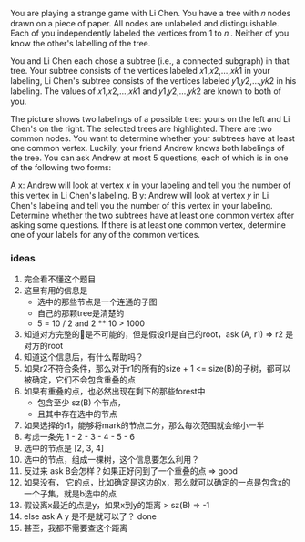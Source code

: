 You are playing a strange game with Li Chen. You have a tree with 𝑛
nodes drawn on a piece of paper. All nodes are unlabeled and distinguishable. Each of you independently labeled the
vertices from 1
to 𝑛
. Neither of you know the other's labelling of the tree.

You and Li Chen each chose a subtree (i.e., a connected subgraph) in that tree. Your subtree consists of the vertices
labeled 𝑥1,𝑥2,…,𝑥𝑘1
in your labeling, Li Chen's subtree consists of the vertices labeled 𝑦1,𝑦2,…,𝑦𝑘2
in his labeling. The values of 𝑥1,𝑥2,…,𝑥𝑘1
and 𝑦1,𝑦2,…,𝑦𝑘2
are known to both of you.

The picture shows two labelings of a possible tree: yours on the left and Li Chen's on the right. The selected trees are
highlighted. There are two common nodes.
You want to determine whether your subtrees have at least one common vertex. Luckily, your friend Andrew knows both
labelings of the tree. You can ask Andrew at most 5
questions, each of which is in one of the following two forms:

A x: Andrew will look at vertex 𝑥
in your labeling and tell you the number of this vertex in Li Chen's labeling.
B y: Andrew will look at vertex 𝑦
in Li Chen's labeling and tell you the number of this vertex in your labeling.
Determine whether the two subtrees have at least one common vertex after asking some questions. If there is at least one
common vertex, determine one of your labels for any of the common vertices.

### ideas

1. 完全看不懂这个题目
2. 这里有用的信息是
    + 选中的那些节点是一个连通的子图
    + 自己的那颗tree是清楚的
    + 5 = 10 / 2 and 2 ** 10 > 1000
3. 知道对方完整的🌲是不可能的，但是假设r1是自己的root，ask (A, r1) => r2 是对方的root
4. 知道这个信息后，有什么帮助吗？
5. 如果r2不符合条件，那么对于r1的所有的size + 1 <= size(B)的子树，都可以被确定，它们不会包含重叠的点
6. 如果有重叠的点，也必然出现在剩下的那些forest中
    + 包含至少 sz(B) 个节点，
    + 且其中存在选中的节点
7. 如果选择的r1，能够将mark的节点二分，那么每次范围就会缩小一半
8. 考虑一条先 1 - 2 - 3 - 4 - 5 - 6
9. 选中的节点是 [2, 3, 4]
10. 选中的节点，组成一棵树，这个信息要怎么利用？
11. 反过来 ask B会怎样？如果正好问到了一个重叠的点 => good
12. 如果没有， 它的点，比如确定是这边的x，那么就可以确定的一点是包含x的一个子集，就是b选中的点
13. 假设离x最近的点是y，如果x到y的距离 > sz(B) => -1
14. else ask A y 是不是就可以了？ done
15. 甚至，我都不需要查这个距离

